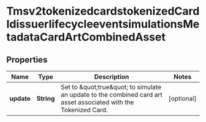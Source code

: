 
# Tmsv2tokenizedcardstokenizedCardIdissuerlifecycleeventsimulationsMetadataCardArtCombinedAsset

## Properties
Name | Type | Description | Notes
------------ | ------------- | ------------- | -------------
**update** | **String** | Set to \&quot;true\&quot; to simulate an update to the combined card art asset associated with the Tokenized Card.  |  [optional]



